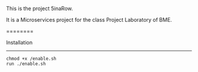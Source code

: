 This is the project 5inaRow.

It is a Microservices project for the class Project Laboratory of BME.

========

Installation

--------

````
chmod +x /enable.sh
run ./enable.sh
`````
